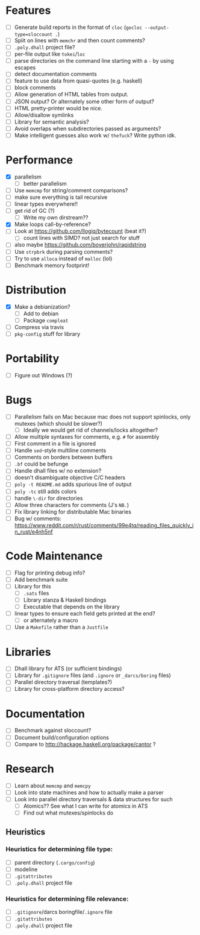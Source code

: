# Features
- [ ] Generate build reports in the format of `cloc` (`gocloc
  --output-type=sloccount .`)
- [ ] Split on lines with `memchr` and then count comments?
- [ ] `.poly.dhall` project file?
- [ ] per-file output like `tokei`/`loc`
- [ ] parse directories on the command line starting with a `-` by using escapes
- [ ] detect documentation comments
- [ ] feature to use data from quasi-quotes (e.g. haskell)
- [ ] block comments
- [ ] Allow generation of HTML tables from output.
- [ ] JSON output? Or alternately some other form of output?
- [ ] HTML pretty-printer would be nice.
- [ ] Allow/disallow symlinks
- [ ] Library for semantic analysis?
- [ ] Avoid overlaps when subdirectories passed as arguments?
- [ ] Make intelligent guesses also work w/ `thefuck`? Write python idk.
# Performance
- [x] parallelism
  - [ ] better parallelism
- [ ] Use `memcmp` for string/comment comparisons?
- [ ] make sure everything is tail recursive
- [ ] linear types everywhere!!
- [ ] get rid of GC (?)
  - [ ] Write my own dirstream??
- [x] Make loops call-by-reference?
- [ ] Look at https://github.com/llogiq/bytecount (beat it?)
  - [ ] count lines with SIMD? not just search for stuff
- [ ] also maybe https://github.com/boyerjohn/rapidstring
- [ ] Use `strpbrk` during parsing comments?
- [ ] Try to use `alloca` instead of `malloc` (lol)
- [ ] Benchmark memory footprint!
# Distribution
- [x] Make a debianization?
  - [ ] Add to debian
  - [ ] Package `compleat`
- [ ] Compress via travis
- [ ] `pkg-config` stuff for library
# Portability
- [ ] Figure out Windows (?)
# Bugs
- [ ] Parallelism fails on Mac because mac does not support spinlocks, only
  mutexes (which should be slower?)
  - [ ] Ideally we would get rid of channels/locks altogether?
- [ ] Allow multiple syntaxes for comments, e.g. `#` for assembly
- [ ] First comment in a file is ignored
- [ ] Handle `sed`-style multiline comments
- [ ] Comments on borders between buffers
- [ ] `.bf` could be befunge
- [ ] Handle dhall files w/ no extension?
- [ ] doesn't disambiguate objective C/C headers
- [ ] `poly -t README.md` adds spurious line of output
- [ ] `poly -tc` still adds colors
- [ ] handle `\-dir` for directories
- [ ] Allow three characters for comments (J's `NB.`)
- [ ] Fix library linking for distributable Mac binaries
- [ ] Bug w/ comments: https://www.reddit.com/r/rust/comments/99e4tq/reading_files_quickly_in_rust/e4nh5nf
# Code Maintenance
- [ ] Flag for printing debug info?
- [ ] Add benchmark suite
- [ ] Library for this
  - [ ] `.sats` files
  - [ ] Library stanza & Haskell bindings
  - [ ] Executable that depends on the library
- [ ] linear types to ensure each field gets printed at the end?
  - [ ] or alternately a macro
- [ ] Use a `Makefile` rather than a `Justfile`
# Libraries
- [ ] Dhall library for ATS (or sufficient bindings)
- [ ] Library for `.gitignore` files (and `.ignore` or `_darcs/boring` files)
- [ ] Parallel directory traversal (templates?)
- [ ] Library for cross-platform directory access?
# Documentation
- [ ] Benchmark against sloccount?
- [ ] Document build/configuration options
- [ ] Compare to http://hackage.haskell.org/package/cantor ?
# Research
- [ ] Learn about `memcmp` and `memcpy`
- [ ] Look into state machines and how to actually make a parser
- [ ] Look into parallel directory traversals & data structures for such
  - [ ] Atomics?? See what I can write for atomics in ATS
  - [ ] Find out what mutexes/spinlocks do
## Heuristics
### Heuristics for determining file type:
- [ ] parent directory (`.cargo/config`)
- [ ] modeline
- [ ] `.gitattributes`
- [ ] `.poly.dhall` project file
### Heuristics for determining file relevance:
- [ ] `.gitignore`/darcs boringfile/`.ignore` file
- [ ] `.gitattributes`
- [ ] `.poly.dhall` project file
